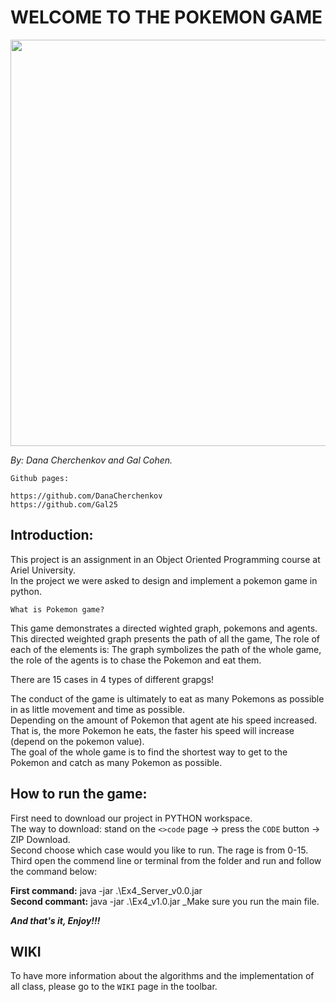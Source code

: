 # WELCOME TO THE POKEMON GAME


<img src="https://user-images.githubusercontent.com/92858287/148678303-1e8d01dd-1e04-4660-ba2d-a86875e3b2e0.jpg" width="650">


_By: Dana Cherchenkov and Gal Cohen._
```
Github pages:

https://github.com/DanaCherchenkov 
https://github.com/Gal25
```




## Introduction:
This project is an assignment in an Object Oriented Programming course at Ariel University.\
In the project we were asked to design and implement a pokemon game in python.

```
What is Pokemon game?
```
This game demonstrates a directed wighted graph, pokemons and agents.\
This directed weighted graph presents the path of all the game, 
The role of each of the elements is: The graph symbolizes the path of the whole game, the role of the agents is to chase the Pokemon and eat them.

There are 15 cases in 4 types of different grapgs!

The conduct of the game is ultimately to eat as many Pokemons as possible in as little movement and time as possible.\
Depending on the amount of Pokemon that agent ate his speed increased. That is, the more Pokemon he eats, the faster his speed will increase (depend on the pokemon value).\
The goal of the whole game is to find the shortest way to get to the Pokemon and catch as many Pokemon as possible.



## How to run the game:

First need to download our project in PYTHON workspace.\
The way to download: stand on the `<>code` page -> press the `CODE` button -> ZIP Download.\
Second choose which case would you like to run. The rage is from 0-15.\
Third open the commend line or terminal from the folder and run and follow the command below:

**First command:** java -jar .\Ex4_Server_v0.0.jar <caseID> \
**Second commant:** java -jar .\Ex4_v1.0.jar _Make sure you run the main file.
  
**_And that's it, Enjoy!!!_**

  
  
## WIKI
To have more information about the algorithms and the implementation of all class, please go to the `WIKI` page in the toolbar.









